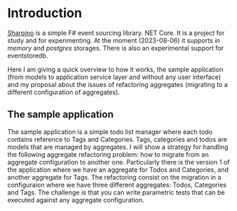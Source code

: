 # Introduction

[Sharpino](https://github.com/tonyx/Micro_ES_FSharp_Lib) is a simple F# event sourcing library. NET Core.
It is a project for study and for experimenting.
At the moment (2023-08-06) it supports _in memory_ and _postgres_ storages.
There is also an experimental support for eventstoredb.

Here I am giving a quick overview to how it works, the sample application (from models to application service layer and without any user interface) and my proposal about the issues of refactoring aggregates (migrating to a different configuration of aggregates).


## The sample application

The sample application is a simple todo list manager where each todo contains reference to Tags and Categories.
Tags, categories and todos are models that are managed by aggregates.
I will show a strategy for handling the following aggregate refactoring problem:  how to migrate from an aggregate configuration to another one. Particularly there is the version 1 of the application where we have an aggregate for Todos and Categories, and another aggregate for Tags. The refactoring consist on the migration in a configuraion where we have three different aggregates: Todos, Categories and Tags.
The challenge is that you can write parametric tests that can be executed against any aggregate configuration.

